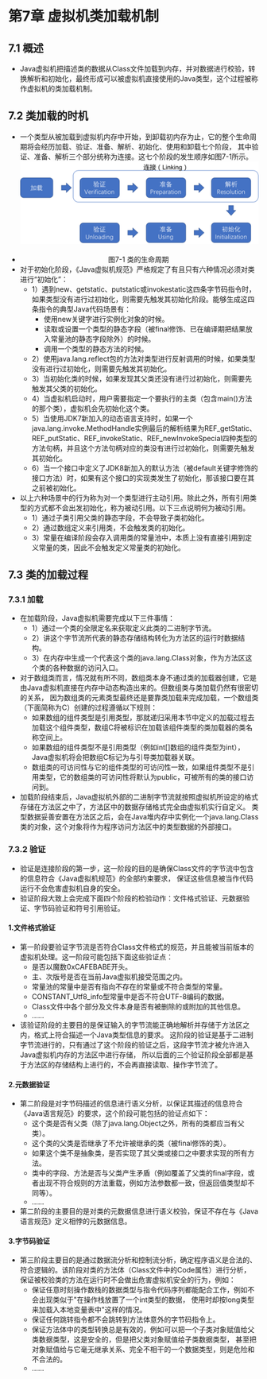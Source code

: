 # 第7章 虚拟机类加载机制

## 7.1 概述
- Java虚拟机把描述类的数据从Class文件加载到内存，并对数据进行校验，转换解析和初始化，最终形成可以被虚拟机直接使用的Java类型，这个过程被称作虚拟机的类加载机制。
 
## 7.2 类加载的时机
- 一个类型从被加载到虚拟机内存中开始，到卸载初内存为止，它的整个生命周期将会经历加载、验证、准备、解析、初始化、使用和卸载七个阶段，
其中验证、准备、解析三个部分统称为连接。这七个阶段的发生顺序如图7-1所示。
![类的生命周期](./pictures/类的生命周期.png)  
- <div style="text-align: center;">图7-1 类的生命周期 </div>
- 对于初始化阶段，《Java虚拟机规范》严格规定了有且只有六种情况必须对类进行“初始化”：
  - 1）遇到new、getstatic、putstatic或invokestatic这四条字节码指令时，如果类型没有进行过初始化，则需要先触发其初始化阶段。能够生成这四条指令的典型Java代码场景有：
    - 使用new关键字进行实例化对象的时候。
    - 读取或设置一个类型的静态字段（被final修饰、已在编译期把结果放入常量池的静态字段除外）的时候。
    - 调用一个类型的静态方法的时候。
  - 2）使用java.lang.reflect包的方法对类型进行反射调用的时候，如果类型没有进行过初始化，则需要先触发其初始化。
  - 3）当初始化类的时候，如果发现其父类还没有进行过初始化，则需要先触发其父类的初始化。
  - 4）当虚拟机启动时，用户需要指定一个要执行的主类（包含main()方法的那个类），虚拟机会先初始化这个类。
  - 5）当使用JDK7新加入的动态语言支持时，如果一个java.lang.invoke.MethodHandle实例最后的解析结果为REF_getStatic、REF_putStatic、REF_invokeStatic、REF_newInvokeSpecial四种类型的方法句柄，并且这个方法句柄对应的类没有进行过初始化，则需要先触发其初始化。
  - 6）当一个接口中定义了JDK8新加入的默认方法（被default关键字修饰的接口方法）时，如果有这个接口的实现类发生了初始化，那该接口要在其之前被初始化。
- 以上六种场景中的行为称为对一个类型进行主动引用。除此之外，所有引用类型的方式都不会出发初始化，称为被动引用。以下三点说明何为被动引用。
  - 1）通过子类引用父类的静态字段，不会导致子类初始化。
  - 2）通过数组定义来引用类，不会触发类的初始化。
  - 3）常量在编译阶段会存入调用类的常量池中，本质上没有直接引用到定义常量的类，因此不会触发定义常量类的初始化。  
  
## 7.3 类的加载过程
### 7.3.1 加载
- 在加载阶段，Java虚拟机需要完成以下三件事情：
  - 1）通过一个类的全限定名来获取定义此类的二进制字节流。
  - 2）讲这个字节流所代表的静态存储结构转化为方法区的运行时数据结构。
  - 3）在内存中生成一个代表这个类的java.lang.Class对象，作为方法区这个类的各种数据的访问入口。
- 对于数组类而言，情况就有所不同，数组类本身不通过类的加载器创建，它是由Java虚拟机直接在内存中动态构造出来的。但数组类与类加载仍然有很密切的关系，
因为数组类的元素类型最终还是要靠类加载来完成加载，一个数组类（下面简称为C）创建的过程遵循以下规则：
  - 如果数组的组件类型是引用类型，那就递归采用本节中定义的加载过程去加载这个组件类型，数组C将被标识在加载该组件类型的类加载器的类名称空间上。
  - 如果数组的组件类型不是引用类型（例如int[]数组的组件类型为int），Java虚拟机将会把数组C标记为与引导类加载器关联。
  - 数组类的可访问性与它的组件类型的可访问性一致，如果组件类型不是引用类型，它的数组类的可访问性将默认为public，可被所有的类的接口访问到。
- 加载阶段结束后，Java虚拟机外部的二进制字节流就按照虚拟机所设定的格式存储在方法区之中了，方法区中的数据存储格式完全由虚拟机实行自定义。
类型数据妥善安置在方法区之后，会在Java堆内存中实例化一个java.lang.Class类的对象，这个对象将作为程序访问方法区中的类型数据的外部接口。
  
### 7.3.2 验证
- 验证是连接阶段的第一步，这一阶段的目的是确保Class文件的字节流中包含的信息符合《Java虚拟机规范》的全部约束要求，
保证这些信息被当作代码运行不会危害虚拟机自身的安全。
- 验证阶段大致上会完成下面四个阶段的检验动作：文件格式验证、元数据验证、字节码验证和符号引用验证。

#### 1.文件格式验证  
- 第一阶段要验证字节流是否符合Class文件格式的规范，并且能被当前版本的虚拟机处理。这一阶段可能包括下面这些验证点：
  - 是否以魔数0xCAFEBABE开头。
  - 主、次版号是否在当前Java虚拟机接受范围之内。
  - 常量池的常量中是否有指向不存在的常量或不符合类型的常量。
  - CONSTANT_Utf8_info型常量中是否不符合UTF-8编码的数据。
  - Class文件中各个部分及文件本身是否有被删除的或附加的其他信息。
  - ......
- 该验证阶段的主要目的是保证输入的字节流能正确地解析并存储于方法区之内，格式上符合描述一个Java类型信息的要求。
这阶段的验证是基于二进制字节流进行的，只有通过了这个阶段的验证之后，这段字节流才被允许进入Java虚拟机内存的方法区中进行存储，
所以后面的三个验证阶段全部都是基于方法区的存储结构上进行的，不会再直接读取、操作字节流了。

#### 2.元数据验证
- 第二阶段是对字节码描述的信息进行语义分析，以保证其描述的信息符合《Java语言规范》的要求，这个阶段可能包括的验证点如下：
  - 这个类是否有父类（除了java.lang.Object之外，所有的类都应当有父类）。
  - 这个类的父类是否继承了不允许被继承的类（被final修饰的类）。
  - 如果这个类不是抽象类，是否实现了其父类或接口之中要求实现的所有方法。
  - 类中的字段、方法是否与父类产生矛盾（例如覆盖了父类的final字段，或者出现不符合规则的方法重载，例如方法参数都一致，但返回值类型却不同等）。
  - ......
- 第二阶段的主要目的是对类的元数据信息进行语义校验，保证不存在与《Java语言规范》定义相悖的元数据信息。

#### 3.字节码验证
- 第三阶段主要目的是通过数据流分析和控制流分析，确定程序语义是合法的、符合逻辑的。该阶段对类的方法体（Class文件中的Code属性）进行分析，
保证被校验类的方法在运行时不会做出危害虚拟机安全的行为，例如：
  - 保证任意时刻操作数栈的数据类型与指令代码序列都能配合工作，例如不会出现类似于"在操作栈放置了一个int类型的数据，
  使用时却按long类型来加载入本地变量表中"这样的情况。
  - 保证任何跳转指令都不会跳转到方法体意外的字节码指令上。
  - 保证方法体中的类型转换总是有效的，例如可以把一个子类对象赋值给父类数据类型，这是安全的，但是把父类对象赋值给子类数据类型，
  甚至把对象赋值给与它毫无继承关系、完全不相干的一个数据类型，则是危险和不合法的。
  - ......